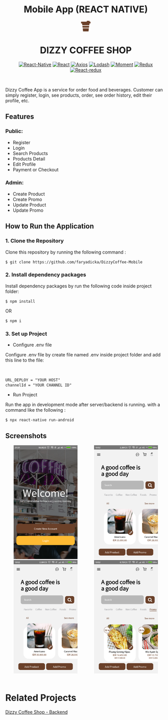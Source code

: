 <H1 align="center">Mobile App (REACT NATIVE)</H1>

<div align="center">
  <img src="src/assets/img/logo.png">
  <h1>DIZZY COFFEE SHOP</h1>

[![React-Native](https://img.shields.io/badge/REACTNATIVE-V0.69.1-%23d90c76cc?style=for-the-badge&logo=appveyor)](https://www.npmjs.com/package/react-native) 
[![React](https://img.shields.io/badge/REACT-V18.0.0-%23d90c76cc?style=for-the-badge&logo=appveyor)](https://www.npmjs.com/package/react) 
[![Axios](https://img.shields.io/badge/AXIOS-V0.27.2-%23d90c76cc?style=for-the-badge&logo=appveyor)](https://www.npmjs.com/package/axios)
  [![Lodash](https://img.shields.io/badge/LODASH-V4.17.21-%23d90c76cc?style=for-the-badge&logo=appveyor)](https://www.npmjs.com/package/lodash)
  [![Moment](https://img.shields.io/badge/MOMENT-V2.29.4-%23d90c76cc?style=for-the-badge&logo=appveyor)](https://www.npmjs.com/package/moment)
  [![Redux](https://img.shields.io/badge/REDUX-V4.2.0-%23d90c76cc?style=for-the-badge&logo=appveyor)](https://www.npmjs.com/package/redux)
  [![React-redux](https://img.shields.io/badge/REACTREDUX-V8.0.2-%23d90c76cc?style=for-the-badge&logo=appveyor)](https://www.npmjs.com/package/react-redux)
  
<br/>

</div>

Dizzy Coffee App is a service for order food and beverages. Customer can simply register, login, see products, order, see order history, edit their profile, etc.

## Features

### Public:

- Register
- Login
- Search Products
- Products Detail
- Edit Profile
- Payment or Checkout

### Admin:

- Create Product
- Create Promo
- Update Product
- Update Promo

## How to Run the Application

### 1. Clone the Repository

Clone this repository by running the following command :

```
$ git clone https://github.com/faryadicka/DizzyCoffee-Mobile
```

### 2. Install dependency packages

Install dependency packages by run the following code inside project folder:

```
$ npm install
```

OR

```
$ npm i
```

### 3. Set up Project

- Configure .env file

Configure .env file by create file named .env inside project folder and add this line to the file:

<br/>

```
URL_DEPLOY = "YOUR HOST"
channelId = "YOUR CHANNEL ID"
```

- Run Project

Run the app in development mode after server/backend is running. with a command like the following :

```
$ npx react-native run-android
```
## Screenshots

<div style="display:flex" align="center">
<div>
<img width="200" src="src/assets/img/welcome.png" alt="Landing screen">
<img width="200" src="src/assets/img/home.png" alt="welcome screen">
</div>
<div>
<img width="200" src="src/assets/img/home.png" alt="home">
<img width="200" src="src/assets/img/promo.png" alt="promo">
</div>
</div>

<br/>

# Related Projects

[Dizzy Coffee Shop - Backend](https://github.com/faryadicka/DIZZY-COFFEESHOP-BE)
